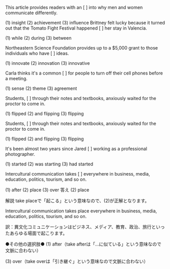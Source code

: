 This article provides readers with an [          ] into why men and women communicate differently.

(1) insight
(2) achievement
(3) influence
Brittney felt lucky because it turned out that the Tomato Fight Festival happened [          ] her stay in Valencia.

(1) while
(2) during
(3) between

Northeastern Science Foundation provides up to a $5,000 grant to those individuals who have [          ] ideas.

(1) innovate
(2) innovation
(3) innovative


Carla thinks it's a common [          ] for people to turn off their cell phones before a meeting.

(1) sense
(2) theme
(3) agreement

Students, [          ] through their notes and textbooks, anxiously waited for the proctor to come in.

(1) flipped
(2) and flipping
(3) flipping

Students, [          ] through their notes and textbooks, anxiously waited for the proctor to come in.

(1) flipped
(2) and flipping
(3) flipping

It's been almost two years since Jared [          ] working as a professional photographer.

(1) started
(2) was starting
(3) had started



Intercultural communication takes [          ] everywhere in business, media, education, politics, tourism, and so on.

(1) after
(2) place
(3) over
答え
(2) place


解説
take placeで「起こる」という意味なので、(2)が正解となります。

Intercultural communication takes place everywhere in business, media, education, politics, tourism, and so on.

訳：異文化コミュニケーションはビジネス、メディア、教育、政治、旅行といったあらゆる場面で起こります。


●その他の選択肢●
(1) after（take afterは「…に似ている」という意味なので文脈に合わない）

(3) over（take overは「引き継ぐ」という意味なので文脈に合わない）

